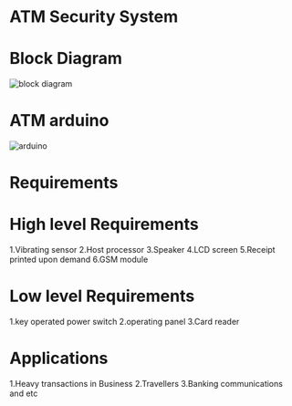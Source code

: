 # ATM Security System

# Block Diagram
![block diagram](https://user-images.githubusercontent.com/99243667/154962634-8cda8e02-334e-42d7-a6ad-fd1fdbb3ae99.jpg)

# ATM arduino
![arduino](https://user-images.githubusercontent.com/99243667/154964721-0a600536-d4d6-4319-8e29-4427c4fc8721.png)

# Requirements

# High level Requirements
1.Vibrating sensor
2.Host processor
3.Speaker
4.LCD screen
5.Receipt printed upon demand
6.GSM module

# Low level Requirements
1.key operated power switch
2.operating panel
3.Card reader

# Applications
1.Heavy transactions in Business
2.Travellers
3.Banking communications and etc
